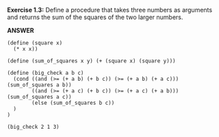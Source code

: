 **Exercise 1.3:**  Define a procedure that takes three numbers as arguments and returns the sum of the squares of the two larger numbers.

**ANSWER**

```
(define (square x)
  (* x x))

(define (sum_of_squares x y) (+ (square x) (square y)))

(define (big_check a b c)
  (cond ((and (>= (+ a b) (+ b c)) (>= (+ a b) (+ a c))) (sum_of_squares a b))
        ((and (>= (+ a c) (+ b c)) (>= (+ a c) (+ a b))) (sum_of_squares a c))
        (else (sum_of_squares b c))
  )
)

(big_check 2 1 3)
```
